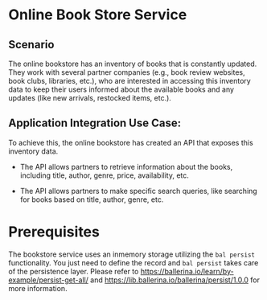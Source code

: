# Online Book Store Service

## Scenario

The online bookstore has an inventory of books that is constantly updated. They work with several partner companies (e.g., book review websites, book clubs, libraries, etc.), who are interested in accessing this inventory data to keep their users informed about the available books and any updates (like new arrivals, restocked items, etc.).

## Application Integration Use Case:

To achieve this, the online bookstore has created an API that exposes this inventory data. 

* The API allows partners to retrieve information about the books, including title, author, genre, price, availability, etc.

* The API allows partners to make specific search queries, like searching for books based on title, author, genre, etc.

# Prerequisites

The bookstore service uses an inmemory storage utilizing the `bal persist` functionality. You just need to define the record and `bal persist` takes care of the persistence layer.
Please refer to https://ballerina.io/learn/by-example/persist-get-all/ and https://lib.ballerina.io/ballerina/persist/1.0.0 for more information.

